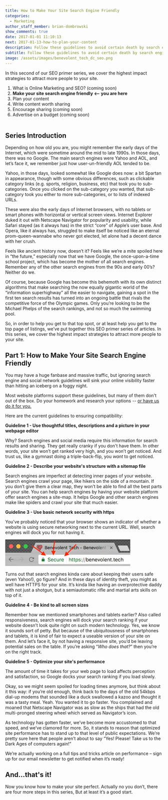 ```yaml
---
title: How to Make Your Site Search Engine Friendly
categories:
  - Marketing
author_staff_member: brian-dombrowski
show_comments: true
date: 2017-01-01 11:10:13
next: 2017-01-13-how-to-plan-your-content
description: Follow these guidelines to avoid certain death by search engine gods.
subtitle: Follow these guidelines to avoid certain death by search engine gods.
image: /assets/images/benevolent_tech_dc_seo.png
---
```



In this second of our SEO primer series, we cover the highest impact strategies to attract more people to your site.

1. What is Online Marketing and SEO? (coming soon)
2. **Make your site search engine friendly &lt;– you are here**
3. Plan your content
4. Write content worth sharing
5. Encourage sharing (coming soon)
6. Advertise on a budget (coming soon)
<br><br>

## **Series Introduction**

Depending on how old you are, you might remember the early days of the Internet, which were sometime around the mid to late 1990s. In those days, there was no Google. The main search engines were Yahoo and AOL, and let’s face it, we remember just how user-un-friendly AOL tended to be.

Yahoo, in those days, looked somewhat like Google does now: a bit Spartan in appearance, though with some obvious differences, such as clickable category links (e.g. sports, religion, business, etc) that took you to sub-categories. Once you clicked on the sub-category you wanted, that sub-category took you either to more sub-categories, or to lists of indexed URLs.

These were also the early days of Internet browsers, with no tablets or smart phones with horizontal or vertical screen views. Internet Explorer duked it out with Netscape Navigator for popularity and usability, while Safari stayed (as it always has) in the strict “core” of Apple’s user base. And Opera, like it always has, struggled to make itself be noticed like an eternal prom-queen-wannabe who never got elected, let alone had a decent dance with her crush.

Feels like ancient history now, doesn’t it? Feels like we’re a mite spoiled here in “the future,” especially now that we have Google, the once-upon-a-time school project, which has become the mother of all search engines. Remember any of the other search engines from the 90s and early 00’s? Neither do we.

Of course, because Google has become this behemoth with its own distinct algorithms that make searching the now equally gigantic world of the “information superhighway” all the easier to navigate, gaining a spot in the first ten search results has turned into an ongoing battle that rivals the competitive force of the Olympic games. Only you’re looking to be the Michael Phelps of the search rankings, and not so much the swimming pool.&nbsp;

So, in order to help you get to that top spot, or at least help you get to the top page of listings, we’ve put together this SEO primer series of articles. In this series, we cover the highest impact strategies to attract more people to your site.

## **Part 1: How to Make Your Site Search Engine Friendly**

You may have a huge fanbase and massive traffic, but ignoring search engine and social network guidelines will sink your online visibility faster than hitting an iceberg on a foggy night.

Most website platforms support these guidelines, but many of them don't out of the box. Do your homework and research your options -- [or have us do it for you.](/contact)

Here are the current guidelines to ensuring compatibility:

**Guideline 1 - Use thoughtful titles, descriptions and a picture in your webpage editor**

Why? Search engines and social media require this information for search results and sharing. They get really cranky if you don't have them. In other words, your site won’t get ranked very high, and you won’t get noticed. And trust us, like a gymnast doing a triple-back-flip, you *want* to get noticed.&nbsp;

**Guideline 2 - Describe your website's structure with a sitemap file**

Search engines are imperfect at detecting inner pages of your website. Search engines crawl your page, like hikers on the side of a mountain. If you don’t give them a clear map, they won’t be able to find all the best parts of your site. You can help search engines by having your website platform offer search engines a site-map. It helps Google and other search engines make like spiders and crawl your site that much easier.

**Guideline 3 - Use basic network security with https**

You've probably noticed that your browser shows an indicator of whether a website is using secure networking next to the current URL. Well, search engines will dock you for not having it.

![](/uploads/versions/https---x----400-85x---.png)

Turns out that search engines kinda care about keeping their users safe (even Yahoo!), go figure? And in these days of identity theft, you might as well have HTTPS for your site. It’s kinda like having an overprotective daddy with not just a shotgun, but a semiautomatic rifle and martial arts skills on top of it.

**Guideline 4 - Be kind to all screen sizes**

Remember how we mentioned smartphones and tablets earlier? Also called responsiveness, search engines will dock your search ranking if your website doesn’t look quite right on such modern technology. Yes, we know it sounds sort of petty. But because of the ubiquitousness of smartphones and tablets, it is kind of fair to expect a useable version of your site on them. And let’s face it, by not having a responsive site, you’d be leaving potential sales on the table. If you’re asking “*Who does that?*” then you’re on the right track.

**Guideline 5 - Optimize your site's performance**

The amount of time it takes for your web page to load affects perception and satisfaction, so Google docks your search ranking if you load slowly.

Okay, so we might seem spoiled for loading times anymore, but think about it this way: if you’re old enough, think back to the days of the old 54kbps dial-up modems that sounded like a duck swallowed a kazoo and thought it was a tasty meal. Yeah. You wanted it to go faster. You complained and moaned that Netscape Navigator was as slow as the ships that had the old multi-pronged steering wheel which served as Navigator’s icon.

As technology has gotten faster, we’ve become more accustomed to that speed, and we’ve clamored for more. So, it stands to reason that optimized site performance has to stand up to that level of public expectations. We’re pretty sure here that people aren’t about to say “Yes! Please! Take us to the Dark Ages of computers again!”

We’re actually working on a full tips and tricks article on performance – sign up for our email newsletter to get notified when it’s ready!

## **And…that's it!**

Now you know how to make your site perfect. Actually no you don’t, there are four more steps in this series, But at least it’s a good start.